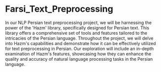 # Farsi_Text_Preprocessing

In our NLP Persian text preprocessing project, we will be harnessing the power of the 'Hazm' library, specifically designed for Persian text. This library offers a comprehensive set of tools and features tailored to the intricacies of the Persian language. Throughout the project, we will delve into Hazm's capabilities and demonstrate how it can be effectively utilized for text preprocessing in Persian. Our exploration will include an in-depth examination of Hazm's features, showcasing how they can enhance the quality and accuracy of natural language processing tasks in the Persian language.
